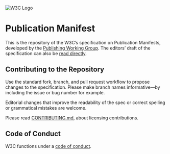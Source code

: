 
![W3C Logo](https://www.w3.org/Icons/w3c_home)

# Publication Manifest

This is the repository of the W3C’s specification on Publication Manifests, developed by the [Publishing Working Group](https://www.w3.org/publishing/groups/publ-wg/). The editors’ draft of the specification can also be [read directly](https://w3c.github.io/pub-manifest/).

## Contributing to the Repository

Use the standard fork, branch, and pull request workflow to propose changes to the specification. Please make branch names informative—by including the issue or bug number for example.

Editorial changes that improve the readability of the spec or correct spelling or grammatical mistakes are welcome.

Please read [CONTRIBUTING.md](CONTRIBUTING.md), about licensing contributions.

## Code of Conduct

W3C functions under a [code of conduct](https://www.w3.org/Consortium/cepc/).
